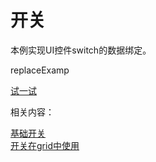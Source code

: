 # 开关

本例实现UI控件switch的数据绑定。

replaceExamp

[试一试](http://design.yyuap.com/dist/pages/webIDE/index.html#/demos/kero/switch)

相关内容：

[基础开关](http://design.yyuap.com/dist/pages/plugins/jsswitch.html)    
[开关在grid中使用](http://design.yyuap.com/dist/pages/webIDE/index.html#/demos/grids/edit)